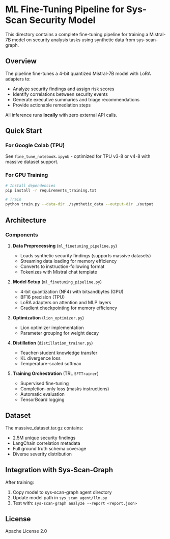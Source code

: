 # ML Fine-Tuning Pipeline for Sys-Scan Security Model

This directory contains a complete fine-tuning pipeline for training a Mistral-7B model on security analysis tasks using synthetic data from sys-scan-graph.

## Overview

The pipeline fine-tunes a 4-bit quantized Mistral-7B model with LoRA adapters to:
- Analyze security findings and assign risk scores
- Identify correlations between security events
- Generate executive summaries and triage recommendations
- Provide actionable remediation steps

All inference runs **locally** with zero external API calls.

## Quick Start

### For Google Colab (TPU)

See `fine_tune_notebook.ipynb` - optimized for TPU v3-8 or v4-8 with massive dataset support.

### For GPU Training

```bash
# Install dependencies
pip install -r requirements_training.txt

# Train
python train.py --data-dir ./synthetic_data --output-dir ./output
```

## Architecture

### Components

1. **Data Preprocessing** (`ml_finetuning_pipeline.py`)
   - Loads synthetic security findings (supports massive datasets)
   - Streaming data loading for memory efficiency
   - Converts to instruction-following format
   - Tokenizes with Mistral chat template

2. **Model Setup** (`ml_finetuning_pipeline.py`)
   - 4-bit quantization (NF4) with bitsandbytes (GPU)
   - BF16 precision (TPU)
   - LoRA adapters on attention and MLP layers
   - Gradient checkpointing for memory efficiency

3. **Optimization** (`lion_optimizer.py`)
   - Lion optimizer implementation
   - Parameter grouping for weight decay

4. **Distillation** (`distillation_trainer.py`)
   - Teacher-student knowledge transfer
   - KL divergence loss
   - Temperature-scaled softmax

5. **Training Orchestration** (TRL `SFTTrainer`)
   - Supervised fine-tuning
   - Completion-only loss (masks instructions)
   - Automatic evaluation
   - TensorBoard logging

## Dataset

The massive_dataset.tar.gz contains:
- 2.5M unique security findings
- LangChain correlation metadata
- Full ground truth schema coverage
- Diverse severity distribution

## Integration with Sys-Scan-Graph

After training:

1. Copy model to sys-scan-graph agent directory
2. Update model path in `sys_scan_agent/llm.py`
3. Test with: `sys-scan-graph analyze --report <report.json>`

## License

Apache License 2.0
